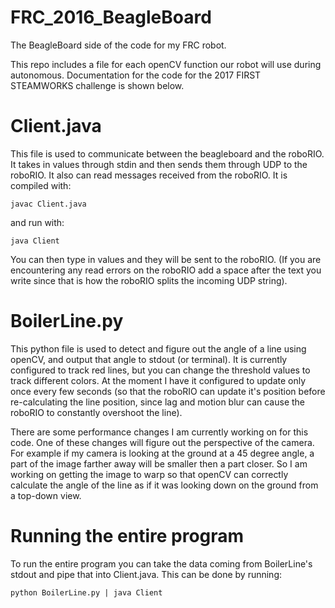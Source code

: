 # FRC_2016_BeagleBoard
The BeagleBoard side of the code for my FRC robot.

This repo includes a file for each openCV function our robot will use during autonomous. Documentation for the code for the 2017 FIRST STEAMWORKS challenge is shown below.

# Client.java
This file is used to communicate between the beagleboard and the roboRIO. It takes in values through stdin and then sends them through UDP to the roboRIO. It also can read messages received from the roboRIO. It is compiled with:

    javac Client.java
      
and run with:

    java Client
    
You can then type in values and they will be sent to the roboRIO. (If you are encountering any read errors on the roboRIO add a space after the text you write since that is how the roboRIO splits the incoming UDP string).

# BoilerLine.py
This python file is used to detect and figure out the angle of a line using openCV, and output that angle to stdout (or terminal). It is currently configured to track red lines, but you can change the threshold values to track different colors. At the moment I have it configured to update only once every few seconds (so that the roboRIO can update it's position before re-calculating the line position, since lag and motion blur can cause the roboRIO to constantly overshoot the line).

There are some performance changes I am currently working on for this code. One of these changes will figure out the perspective of the camera. For example if my camera is looking at the ground at a 45 degree angle, a part of the image farther away will be smaller then a part closer. So I am working on getting the image to warp so that openCV can correctly calculate the angle of the line as if it was looking down on the ground from a top-down view.

# Running the entire program
To run the entire program you can take the data coming from BoilerLine's stdout and pipe that into Client.java. This can be done by running:

    python BoilerLine.py | java Client
